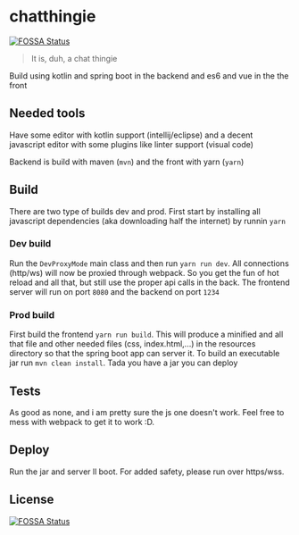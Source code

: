 # chatthingie
[![FOSSA Status](https://app.fossa.io/api/projects/git%2Bgithub.com%2Ftriberraar%2Fchatthingie.svg?type=shield)](https://app.fossa.io/projects/git%2Bgithub.com%2Ftriberraar%2Fchatthingie?ref=badge_shield)


> It is, duh, a chat thingie

Build using kotlin and spring boot in the backend and es6 and vue in the the front

## Needed tools
Have some editor with kotlin support (intellij/eclipse) and a decent javascript editor with some plugins like linter support (visual code)

Backend is build with maven (`mvn`) and the front with yarn (`yarn`)

## Build
There are two type of builds dev and prod.
First start by installing all javascript dependencies (aka downloading half the internet) by runnin `yarn`

### Dev build
Run the `DevProxyMode` main class and then run `yarn run dev`. All connections (http/ws) will now be proxied through webpack. So you get the fun of hot reload and all that, but still use the proper api calls in the back. The frontend server will run on port `8080` and the backend on port `1234`

### Prod build
First build the frontend `yarn run build`. This will produce a minified and all that file and other needed files (css, index.html,...) in the resources directory so that the spring boot app can server it. To build an executable jar run `mvn clean install`. Tada you have a jar you can deploy

## Tests
As good as none, and i am pretty sure the js one doesn't work. Feel free to mess with webpack to get it to work :D.

## Deploy
Run the jar and server ll boot. For added safety, please run over https/wss.


## License
[![FOSSA Status](https://app.fossa.io/api/projects/git%2Bgithub.com%2Ftriberraar%2Fchatthingie.svg?type=large)](https://app.fossa.io/projects/git%2Bgithub.com%2Ftriberraar%2Fchatthingie?ref=badge_large)